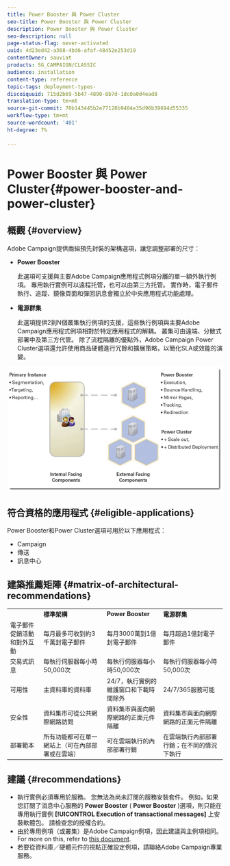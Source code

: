 ```yaml
---
title: Power Booster 與 Power Cluster
seo-title: Power Booster 與 Power Cluster
description: Power Booster 與 Power Cluster
seo-description: null
page-status-flag: never-activated
uuid: 4d23ed42-a368-4bd6-afaf-48452e253d19
contentOwner: sauviat
products: SG_CAMPAIGN/CLASSIC
audience: installation
content-type: reference
topic-tags: deployment-types-
discoiquuid: 715d2b69-5b47-4890-8b7d-1dc0a0d4ead8
translation-type: tm+mt
source-git-commit: 70b143445b2e77128b9404e35d96b39694d55335
workflow-type: tm+mt
source-wordcount: '401'
ht-degree: 7%

---
```



# Power Booster 與 Power Cluster{#power-booster-and-power-cluster}

## 概觀 {#overview}

Adobe Campaign提供兩組預先封裝的架構選項，讓您調整部署的尺寸：

* **Power Booster**

   此選項可支援與主要Adobe Campaign應用程式例項分離的單一額外執行例項。 專用執行實例可以遠程托管，也可以由第三方托管。 實作時，電子郵件執行、追蹤、鏡像頁面和彈回訊息會獨立於中央應用程式功能處理。

* **電源群集**

   此選項提供2到N個叢集執行例項的支援，這些執行例項與主要Adobe Campaign應用程式例項相對於特定應用程式的解耦。 叢集可由遠端、分散式部署中及第三方代管。 除了流程隔離的優點外，Adobe Campaign Power Cluster選項還允許使用商品硬體進行冗餘和擴展策略，以簡化SLA或效能的演變。

![](assets/architectural_options_diagram.png)

## 符合資格的應用程式 {#eligible-applications}

Power Booster和Power Cluster選項可用於以下應用程式：

* Campaign
* 傳送
* 訊息中心

## 建築推薦矩陣 {#matrix-of-architectural-recommendations}

<table> 
 <tbody> 
  <tr> 
   <td> </td> 
   <td> <strong>標準架構</strong><br /> </td> 
   <td> <strong>Power Booster</strong><br /> </td> 
   <td> <strong>電源群集</strong><br /> </td> 
  </tr> 
  <tr> 
   <td> 電子郵件促銷活動和對外互動<br /> </td> 
   <td> 每月最多可收到約3千萬封電子郵件<br /> </td> 
   <td> 每月3000萬到1億封電子郵件<br /> </td> 
   <td> 每月超過1億封電子郵件<br /> </td> 
  </tr> 
  <tr> 
   <td> 交易式訊息<br /> </td> 
   <td> 每執行伺服器每小時50,000次<br /> </td> 
   <td> 每執行伺服器每小時50,000次<br /> </td> 
   <td> 每執行伺服器每小時50,000次<br /> </td> 
  </tr> 
  <tr> 
   <td> 可用性<br /> </td> 
   <td> 主資料庫的資料庫<br /> </td> 
   <td> 24/7，執行實例的維護窗口和下載時間除外<br /> </td> 
   <td> 24/7/365服務可能<br /> </td> 
  </tr> 
  <tr> 
   <td> 安全性<br /> </td> 
   <td> 資料集市可從公共網際網路訪問<br /> </td> 
   <td> 資料集市與面向網際網路的正面元件隔離<br /> </td> 
   <td> 資料集市與面向網際網路的正面元件隔離<br /> </td> 
  </tr> 
  <tr> 
   <td> 部署範本<br /> </td> 
   <td> 所有功能都可在單一網站上（可在內部部署或在雲端）<br /> </td> 
   <td> 可在雲端執行的內部部署行銷<br /> </td> 
   <td> 在雲端執行內部部署行銷；在不同的情況下執行<br /> </td> 
  </tr> 
 </tbody> 
</table>

## 建議 {#recommendations}

* 執行實例必須專用於服務。 您無法為尚未訂閱的服務安裝套件。 例如，如果您訂閱了消息中心服務的 **Power Booster** ( **Power Booster** )選項，則只能在專用執行實例 **[!UICONTROL Execution of transactional messages]** 上安裝軟體包。 請檢查您的授權合約。
* 由於專用例項（或叢集）是Adobe Campaign例項，因此建議與主例項相同。 For more on this, refer to [this document](../../production/using/foreword.md).
* 若要從資料庫／硬體元件的視點正確設定例項，請聯絡Adobe Campaign專業服務。

